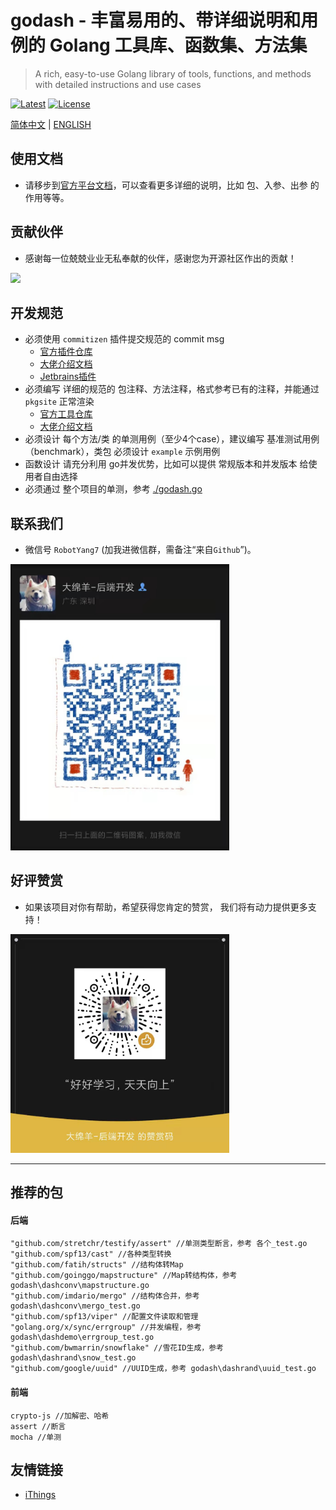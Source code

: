 # godash - 丰富易用的、带详细说明和用例的 Golang 工具库、函数集、方法集

> A rich, easy-to-use Golang library of tools, functions, and methods with detailed instructions and use cases

[![Latest](https://img.shields.io/badge/latest-v0.0.1-blue.svg)](https://github.com/Andrew-M-C/go.jsonvalue/tree/v0.0.1)
[![License](https://img.shields.io/badge/license-MIT-blue.svg)](https://opensource.org/license/mit/)

[简体中文](README.md) | [ENGLISH](README_EN.md)

## 使用文档

- 请移步到[官方平台文档](https://pkg.go.dev/github.com/rbtyang/godash)，可以查看更多详细的说明，比如 包、入参、出参 的作用等等。

## 贡献伙伴

- 感谢每一位兢兢业业无私奉献的伙伴，感谢您为开源社区作出的贡献！

<a href="github.com/rbtyang/godash/graphs/contributors">
  <img src="https://contributors-img.web.app/image?repo=rbtyang/godash" />
</a>

## 开发规范

- 必须使用 `commitizen` 插件提交规范的 commit msg
  - [官方插件仓库](https://github.com/commitizen/cz-cli)
  - [大佬介绍文档](https://www.jianshu.com/p/d264f88d13a4)
  - [Jetbrains插件](https://plugins.jetbrains.com/plugin/9861-git-commit-template)
- 必须编写 详细的规范的 包注释、方法注释，格式参考已有的注释，并能通过 `pkgsite` 正常渲染
  - [官方工具仓库](https://github.com/golang/pkgsite)
  - [大佬介绍文档](https://cloud.tencent.com/developer/article/1959696?from=10910)
- 必须设计 每个方法/类 的单测用例（至少4个case），建议编写 基准测试用例（benchmark），类包 必须设计 `example` 示例用例
- 函数设计 请充分利用 go并发优势，比如可以提供 常规版本和并发版本 给使用者自由选择
- 必须通过 整个项目的单测，参考 [./godash.go](./godash.go)

## 联系我们

- 微信号 `RobotYang7` (加我进微信群，需备注“来自`Github`”)。

<img width="350" src="./doc/微信二维码.jpg">

## 好评赞赏

- 如果该项目对你有帮助，希望获得您肯定的赞赏， 我们将有动力提供更多支持！

<img width="350" src="./doc/微信赞赏码.jpg">


--- 

## 推荐的包

#### 后端

```shell script
"github.com/stretchr/testify/assert" //单测类型断言，参考 各个_test.go
"github.com/spf13/cast" //各种类型转换
"github.com/fatih/structs" //结构体转Map
"github.com/goinggo/mapstructure" //Map转结构体，参考 godash\dashconv\mapstructure.go
"github.com/imdario/mergo" //结构体合并，参考 godash\dashconv\mergo_test.go
"github.com/spf13/viper" //配置文件读取和管理
"golang.org/x/sync/errgroup" //并发编程，参考 godash\dashdemo\errgroup_test.go
"github.com/bwmarrin/snowflake" //雪花ID生成，参考 godash\dashrand\snow_test.go
"github.com/google/uuid" //UUID生成，参考 godash\dashrand\uuid_test.go
```

#### 前端

```shell script
crypto-js //加解密、哈希
assert //断言
mocha //单测
```

## 友情链接

- [iThings](https://github.com/i4de/ithings)